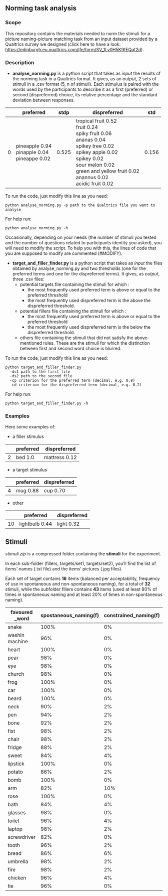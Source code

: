 
## Norming task analysis

### Scope

This repository contains the materials needed to norm the stimuli for a picture naming-picture matching task from an input dataset provided by a Qualtrics survey we designed (click here to have a look: https://edinburgh.eu.qualtrics.com/jfe/form/SV_1Ly0H5K9fEQaf2d).

### Description

* __analyse_norming.py__ is a python script that takes as _input_ the results of the norming task in a Qualtrics format. It gives, as an _output_, 2 sets of stimuli in a .csv format (5, n of stimuli). Each stimulus is paired with the words used by the participants to describe it as a first (preferred) or second (dispreferred) choice, its relative percentage and the standard deviation between responses.  


| | preferred |	stdp | dispreferred |	std |
| --- | --- | --- | --- | --- |
| 0	| pineapple  0.94 <br/> pinapple 0.04 <br/> pineappe  0.02 |	0.525	| tropical fruit 0.52 <br/> fruit 0.24 <br/> spiky fruit 0.06 <br/> ananas 0.04 <br/> spikey tree 0.02 <br/> spikey apple 0.02 <br/> spikey 0.02 <br/> sour melon 0.02 <br/> green and yellow fruit 0.02 <br/> anannus 0.02 <br/> acidic fruit 0.02 | 0.156 |


To run the code, just modify this line as you need:

```
python analyse_norming.py -p path to the Qualtrics file you want to analyse
```
For help run:

```
python analyse_norming.py -h
```

Occasionally, depending on your needs (the number of stimuli you tested and the number of questions related to participants identity you asked), you will need to modify the script. To help you with this, the lines of code that you are supposed to modify are commented (_#MODIFY_).

* __target_and_filler_finder.py__ is a python script that takes as _input_ the files obtained by analyse_norming.py and two thresholds (one for the preferred terms and one for the dispreferred terms). It gives, as _output_, three .csv files:
  - potential targets file containing the stimuli for which :
    * the most frequently used preferred term is above or equal to the preferred threshold
    * the most frequently used dispreferred term is the above the dispreferred threshold.
  - potential fillers file containing the stimuli for which :
    * the most frequently used preferred term is above or equal to the preferred threshold
    * the most frequently used dispreferred term is the below the dispreferred threshold.
  - others file containing the stimuli that did not satisfy the above-mentioned rules. These are the stimuli for which the distinction between first and second word choice is blurred.

To run the code, just modify this line as you need:

```
python target_and_filler_finder.py
  -ds1 path to the first file
  -ds2 path to the second file
  -cp criterion for the preferred term (decimal, e.g. 0.8)
  -cd criterion for the dispreferred term (decimal, e.g. 0.2)
```

For help run:

```
python target_and_filler_finder.py -h
```

### Examples

Here some examples of:

* a filler stimulus

| | preferred	| dispreferred |
| --- | --- | --- |
| 2	| bed 1.0 | mattress 0.12 |

* a target stimulus

| | preferred	| dispreferred |
| --- | --- | --- |
| 4	| mug 0.88 |	cup 0.70 |

* other

| | preferred	| dispreferred |
| --- | --- | --- |
| 10| lightbulb 0.44 | light 0.32 |

## Stimuli
_stimuli.zip_ is a compressed folder containing the __stimuli__ for the experiment. 

In each sub-folder (fillers, targets/set1, targets/set2), you’ll find the list of items’ names (.txt file) and the items’ pictures (.jpg files).

Each set of target contains __16__ items (balanced per acceptability, frequency of use in spontaneous and non-spontaneous naming), for a total of __32__ stimuli, while the subfolder fillers contains __43__ items (used at least 80% of times in spontaneous naming and at least 20% of times in non-spontaneous naming). 

|favoured _word	| spostaneous_naming(f)	| constrained_naming(f)	| disfavoured_word |spostaneous_naming(d)	|constrained_naming(d)|	acceptability(d)|
| --- | --- | --- |  --- | --- | --- | --- |
|snake 	|100%	|0%	|serpent	|0%	|28%	|6,12|
|washin machine  |96%	|0%	|clothes washer	|2%	|36%	|6,14|
|heart 	|100%	|0%	|organ	|0%	|36%	|6,25|
|pear 	|98%	|0%	|fruit	|0%	|50%	|6,29|
|eye 	|98%	|0%	|eyeball	|0%	|20%	|6,35|
|church 	|98%	|0%	|chapel	|0%	|26%	|6,45|
|frog 	|100%	|0%	|toad	|0%	|50%	|6,53|
|car 	|100%	|0%	|vehicle	|0%	|40%	|6,67|
|beard 	|100%	|0%	|facial hair	|0%	|58%	|6,71|
|neck 	|90%	|2%	|throat	|2%	|22%	|6,14|
|pen 	|94%	|2%	|biro	|2%	|22%	|6,37|
|bone 	|92%	|2%	|dog treat	|2%	|24%	|6,43|
|fist 	|98%	|2%	|hand	|2%	|50%	|6,51|
|chair 	|98%	|2%	|seat	|2%	|56%	|6,67|
|fridge 	|88%	|2%	|refrigerator	|4%	|32%	|6,88|
|sweet 	|84%	|4%	|candy	|4%	|50%	|6,18|
|lipstick	|100%	|0%	|makeup	|0%	|26%	|6,14|
|potato	|86%	|2%	|spud	|0%	|32%	|6,18|
|bomb	|100%	|0%	|explosive	|0%	|44%	|6,29|
|arm	|82%	|10%	|limb	|0%	|24%	|6,33|
|rose	|100%	|0%	|flower	|0%	|64%	|6,42|
|bath	|84%	|4%	|tub	|0%	|50%	|6,47|
|glasses	|98%	|0%	|spectacles	|0%	|36%	|6,67|
|toilet	|96%	|4%	|loo	|0%	|46%	|6,67|
|laptop	|98%	|2%	|computer	|2%	|60%	|6,1|
|screwdriver	|82%	|0%	|tool	|2%	|56%	|6,18|
|tooth	|96%	|2%	|molar	|2%	|32%	|6,37|
|bread	|86%	|6%	|loaf	|2%	|46%	|6,49|
|umbrella	|98%	|2%	|brolly	|2%	|28%	|6,59|
|fire	|98%	|2%	|flame	|4%	|32%	|6,69|
|chicken	|96%	|4%	|hen	|4%	|30%	|6,12|
|tie	|96%	|0%	|neck tie	|4%	|20%	|6,29|
						
